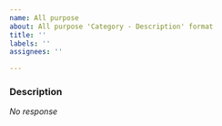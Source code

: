 ```yaml
---
name: All purpose
about: All purpose 'Category - Description' format
title: ''
labels: ''
assignees: ''

---
```


### Description

_No response_
